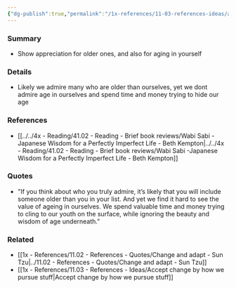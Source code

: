 ```yaml
---
{"dg-publish":true,"permalink":"/1x-references/11-03-references-ideas/appreciate-older-ones/","dgHomeLink":true,"dgPassFrontmatter":false,"dgShowBacklinks":true,"dgShowLocalGraph":false,"dgShowInlineTitle":true}
---
```



### Summary
- Show appreciation for older ones, and also for aging in yourself

### Details
- Likely we admire many who are older than ourselves, yet we dont admire age in ourselves and spend time and money trying to hide our age

### References
- [[../../4x - Reading/41.02 - Reading - Brief book reviews/Wabi Sabi -Japanese Wisdom for a Perfectly Imperfect Life - Beth Kempton|../../4x - Reading/41.02 - Reading - Brief book reviews/Wabi Sabi -Japanese Wisdom for a Perfectly Imperfect Life - Beth Kempton]]

### Quotes
- "If you think about who you truly admire, it’s likely that you will include someone older than you in your list. And yet we find it hard to see the value of ageing in ourselves. We spend valuable time and money trying to cling to our youth on the surface, while ignoring the beauty and wisdom of age underneath."

### Related
- [[1x - References/11.02 - References - Quotes/Change and adapt - Sun Tzu|../11.02 - References - Quotes/Change and adapt - Sun Tzu]]
- [[1x - References/11.03 - References - Ideas/Accept change by how we pursue stuff|Accept change by how we pursue stuff]]